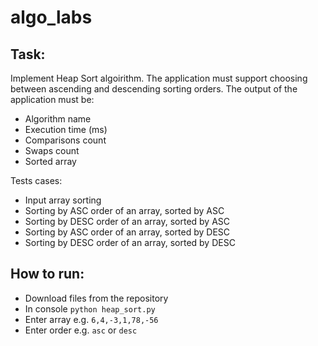 # algo_labs

## Task:
Implement Heap Sort algoirithm. The application must support choosing between ascending and descending sorting orders.
The output of the application must be:
 - Algorithm name
 - Execution time (ms)
 - Comparisons count
 - Swaps count
 - Sorted array

Tests cases:
 - Input array sorting
 - Sorting by ASC order of an array, sorted by ASC
 - Sorting by DESC order of an array, sorted by ASC
 - Sorting by ASC order of an array, sorted by DESC
 - Sorting by DESC order of an array, sorted by DESC

## How to run:
 - Download files from the repository
 - In console `python heap_sort.py`
 - Enter array e.g. `6,4,-3,1,78,-56`
 - Enter order e.g. `asc` or `desc`
